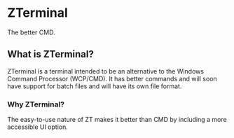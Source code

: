 # ZTerminal
The better CMD.

## What is ZTerminal?
ZTerminal is a terminal intended to be an alternative to the Windows Command Processor (WCP/CMD).
It has better commands and will soon have support for batch files and will have its own file format.

### Why ZTerminal?
The easy-to-use nature of ZT makes it better than CMD by including a more accessible UI option.
